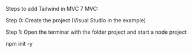 Steps to add Tailwind in MVC 7 MVC:

Step 0:
Create the project (Visual Studio in the example)

Step 1:
Open the terminar with the folder project and start a node project

npm init -y
